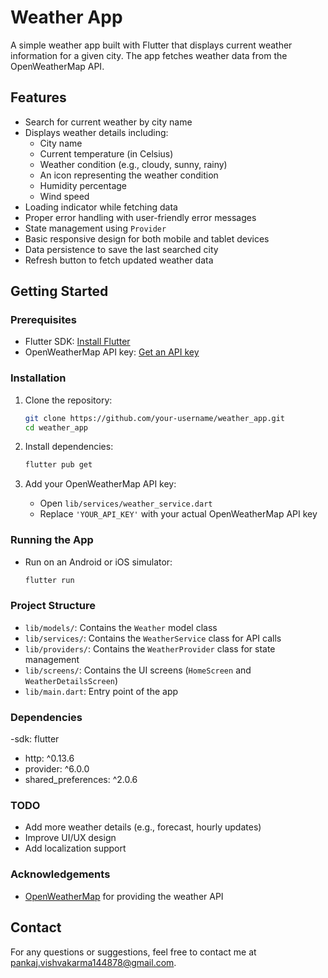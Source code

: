 # Weather App

A simple weather app built with Flutter that displays current weather information for a given city. The app fetches weather data from the OpenWeatherMap API.

## Features

- Search for current weather by city name
- Displays weather details including:
  - City name
  - Current temperature (in Celsius)
  - Weather condition (e.g., cloudy, sunny, rainy)
  - An icon representing the weather condition
  - Humidity percentage
  - Wind speed
- Loading indicator while fetching data
- Proper error handling with user-friendly error messages
- State management using `Provider`
- Basic responsive design for both mobile and tablet devices
- Data persistence to save the last searched city
- Refresh button to fetch updated weather data


## Getting Started

### Prerequisites

- Flutter SDK: [Install Flutter](https://flutter.dev/docs/get-started/install)
- OpenWeatherMap API key: [Get an API key](https://home.openweathermap.org/users/sign_up)

### Installation

1. Clone the repository:
    ```sh
    git clone https://github.com/your-username/weather_app.git
    cd weather_app
    ```

2. Install dependencies:
    ```sh
    flutter pub get
    ```

3. Add your OpenWeatherMap API key:
    - Open `lib/services/weather_service.dart`
    - Replace `'YOUR_API_KEY'` with your actual OpenWeatherMap API key

### Running the App

- Run on an Android or iOS simulator:
    ```sh
    flutter run
    ```

### Project Structure

- `lib/models/`: Contains the `Weather` model class
- `lib/services/`: Contains the `WeatherService` class for API calls
- `lib/providers/`: Contains the `WeatherProvider` class for state management
- `lib/screens/`: Contains the UI screens (`HomeScreen` and `WeatherDetailsScreen`)
- `lib/main.dart`: Entry point of the app

### Dependencies

-sdk: flutter
-  http: ^0.13.6
-  provider: ^6.0.0
-  shared_preferences: ^2.0.6

### TODO

- Add more weather details (e.g., forecast, hourly updates)
- Improve UI/UX design
- Add localization support



### Acknowledgements

- [OpenWeatherMap](https://openweathermap.org/) for providing the weather API

## Contact

For any questions or suggestions, feel free to contact me at  pankaj.vishvakarma144878@gmail.com.
